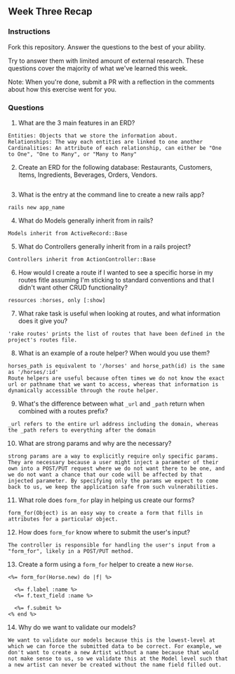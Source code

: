 ## Week Three Recap

### Instructions
Fork this repository. Answer the questions to the best of your ability.

Try to answer them with limited amount of external research. These questions cover the majority of what we've learned this week.

Note: When you're done, submit a PR with a reflection in the comments about how this exercise went for you.

### Questions

1. What are the 3 main features in an ERD?
```
Entities: Objects that we store the information about.
Relationships: The way each entities are linked to one another
Cardinalities: An attribute of each relationship, can either be "One to One", "One to Many", or "Many to Many"
```
2. Create an ERD for the following database: Restaurants, Customers, Items, Ingredients, Beverages, Orders, Vendors.
```

```
3. What is the entry at the command line to create a new rails app?
```
rails new app_name
```
4. What do Models generally inherit from in rails?
```
Models inherit from ActiveRecord::Base
```
5. What do Controllers generally inherit from in a rails project?
```
Controllers inherit from ActionController::Base
```
6. How would I create a route if I wanted to see a specific horse in my routes fitle assuming I'm sticking to standard conventions and that I didn't want other CRUD functionality?
```
resources :horses, only [:show]
```
7. What rake task is useful when looking at routes, and what information does it give you?
```
'rake routes' prints the list of routes that have been defined in the project's routes file.
```
8. What is an example of a route helper? When would you use them?
```
horses_path is equivalent to '/horses' and horse_path(id) is the same as '/horses/:id'
Route helpers are useful because often times we do not know the exact url or pathname that we want to access, whereas that information is dynamically accessible through the route helper.
```
9. What's the difference between what `_url` and `_path` return when combined with a routes prefix?
```
_url refers to the entire url address including the domain, whereas the _path refers to everything after the domain
```
10. What are strong params and why are the necessary?
```
strong params are a way to explicitly require only specific params. They are necessary because a user might inject a parameter of their own into a POST/PUT request where we do not want there to be one, and we do not want a chance that our code will be affected by that injected parameter. By specifying only the params we expect to come back to us, we keep the application safe from such vulnerabilities.
```
11. What role does `form_for` play in helping us create our forms?
```
form_for(Object) is an easy way to create a form that fills in attributes for a particular object.
```

12. How does `form_for` know where to submit the user's input?
```
The controller is responsible for handling the user's input from a "form_for", likely in a POST/PUT method.
```
13. Create a form using a `form_for` helper to create a new `Horse`. 
```
<%= form_for(Horse.new) do |f| %>

  <%= f.label :name %>
  <%= f.text_field :name %>
  
  <%= f.submit %>
<% end %>
```
14. Why do we want to validate our models?
```
We want to validate our models because this is the lowest-level at which we can force the submitted data to be correct. For example, we don't want to create a new Artist without a name because that would not make sense to us, so we validate this at the Model level such that a new artist can never be created without the name field filled out.
```
